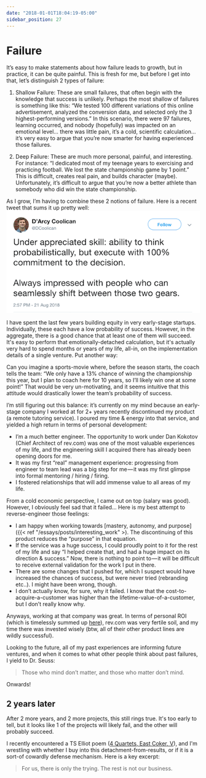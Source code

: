 ```yaml
---
date: "2018-01-01T18:04:19-05:00"
sidebar_position: 27
---
```


# Failure

It’s easy to make statements about how failure leads to growth, but in practice, it can be quite painful. This is fresh for me, but before I get into that, let’s distinguish 2 types of failure:

1) Shallow Failure: These are small failures, that often begin with the knowledge that success is unlikely. Perhaps the most shallow of failures is something like this: “We tested 100 different variations of this online advertisement, analyzed the conversion data, and selected only the 3 highest-performing versions.” In this scenario, there were 97 failures, learning occurred, and nobody (hopefully) was impacted on an emotional level… there was little pain, it’s a cold, scientific calculation… it’s very easy to argue that you’re now smarter for having experienced those failures.

2) Deep Failure: These are much more personal, painful, and interesting. For instance: “I dedicated most of my teenage years to exercising and practicing football. We lost the state championship game by 1 point.” This is difficult, creates real pain, and builds character (maybe). Unfortunately, it’s difficult to argue that you’re now a better athlete than somebody who did win the state championship.

As I grow, I’m having to combine these 2 notions of failure. Here is a recent tweet that sums it up pretty well:
![Twitter Screenshot](fail_twitter_cap.png "Think probabilistically but execute with 100% commitment")

I have spent the last few years building equity in very early-stage startups. Individually, these each have a low probability of success. However, in the aggregate, there is a good chance that at least one of them will succeed. It's easy to perform that emotionally-detached calculation, but it's actually very hard to spend months or years of my life, all-in, on the implementation details of a single venture. Put another way:

Can you imagine a sports-movie where, before the season starts, the coach tells the team: “We only have a 13% chance of winning the championship this year, but I plan to coach here for 10 years, so I’ll likely win one at some point!” That would be very un-motivating, and it seems intuitive that this attitude would drastically lower the team’s probability of success.

I’m still figuring out this balance: it’s currently on my mind because an early-stage company I worked at for 2+ years recently discontinued my product (a remote tutoring service). I poured my time & energy into that service, and yielded a high return in terms of personal development:

- I’m a much better engineer. The opportunity to work under Dan Kokotov (Chief Architect of rev.com) was one of the most valuable experiences of my life, and the engineering skill I acquired there has already been opening doors for me.
- It was my first “real” management experience: progressing from engineer to team lead was a big step for me — it was my first glimpse into formal mentoring / hiring / firing.
- I fostered relationships that will add immense value to all areas of my life.

From a cold economic perspective, I came out on top (salary was good). However, I obviously feel sad that it failed... Here is my best attempt to reverse-engineer those feelings:

- I am happy when working towards [mastery, autonomy, and purpose]({{< ref "/essays/posts/interesting_work" >). The discontinuing of this product reduces the “purpose” in that equation.
- If the service was a huge success, I could proudly point to it for the rest of my life and say “I helped create that, and had a huge impact on its direction & success.” Now, there is nothing to point to — it will be difficult to receive external validation for the work I put in there.
- There are some changes that I pushed for, which I suspect would have increased the chances of success, but were never tried (rebranding etc..). I might have been wrong, though.
- I don’t actually know, for sure, why it failed. I know that the cost-to-acquire-a-customer was higher than the lifetime-value-of-a-customer, but I don’t really know why.

Anyways, working at that company was great. In terms of personal ROI (which is timelessly summed up [here](https://www.biblestudytools.com/esv/matthew/passage/?q=matthew+13:3-8)), rev.com was very fertile soil, and my time there was invested wisely (btw, all of their other product lines are wildly successful).

Looking to the future, all of my past experiences are informing future ventures, and when it comes to what other people think about past failures, I yield to Dr. Seuss:

>Those who mind don’t matter, and those who matter don’t mind.

Onwards!

## 2 years later

After 2 more years, and 2 more projects, this still rings true. It's too early to tell, but it looks like 1 of the projects will likely fail, and the other will probably succeed.

I recently encountered a TS Elliot poem ([4 Quartets, East Coker, V](http://www.coldbacon.com/poems/fq.html)), and I'm wrestling with whether I buy into this detachment-from-results, or if it is a sort-of cowardly defense mechanism. Here is a key excerpt:

>For us, there is only the trying. The rest is not our business.
